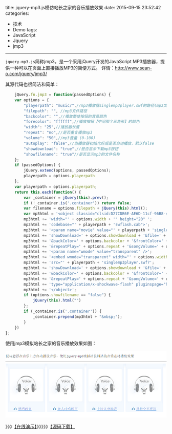 title:  jquery-mp3.js模仿站长之家的音乐播放效果
date: 2015-09-15 23:52:42
categories:
- 技术
- Demo
tags:
- JavaScript
- Jquery
- jmp3
---

`jquery-mp3.js`简称jmp3，是一个采用jQuery开发的JavaScript MP3插放器，提供一种可以在页面上直接播放MP3的简便方式。
详情：http://www.sean-o.com/jquery/jmp3/

<!-- more -->

其源代码也很简洁和简单：
```javascript
    jQuery.fn.jmp3 = function(passedOptions) {
    var options = {
        "playerpath": "music/",//mp3播放器singlemp3player.swf的路径(mp3文件是用这个swf文件播放的)
        "filepath": "", //mp3文件路径
        "backcolor": "",//播放整体按钮的背景颜色
        "forecolor": "ffffff",//播放按钮【中间那个三角形】的颜色
        "width": "25",//播放器长度
        "repeat": "no",//是否重复播放mp3
        "volume": "50",//mp3音量 (0-100)
        "autoplay": "false",//当播放器初始化好后是否自动播放，默认false
        "showdownload": "true",//是否显示下载mp3按钮
        "showfilename": "true"//是否显示mp3的文件名称
    };
    if (passedOptions) {
        jQuery.extend(options, passedOptions);
        playerpath = options.playerpath
    };
    var playerpath = options.playerpath;
    return this.each(function() {
        var _container = jQuery(this).prev();
        if (!_container.is('.container')) return false;
        var filename = options.filepath + jQuery(this).html();
        var mp3html = '<object classid="clsid:D27CDB6E-AE6D-11cf-96B8-444553540000" ';
        mp3html += 'width="' + options.width + '" height="20" ';
        mp3html += 'codebase="' + playerpath + 'swflash.cab">';
        mp3html += '<param name="movie" value="' + playerpath + 'singlemp3player.swf?';
        mp3html += 'showDownload=' + options.showdownload + '&file=' + filename + '&autoStart=' + options.autoplay;
        mp3html += '&backColor=' + options.backcolor + '&frontColor=' + options.forecolor;
        mp3html += '&repeatPlay=' + options.repeat + '&songVolume=' + options.volume + '" />';
        mp3html += '<param name="wmode" value="transparent" />';
        mp3html += '<embed wmode="transparent" width="' + options.width + '" height="20" ';
        mp3html += 'src="' + playerpath + 'singlemp3player.swf?';
        mp3html += 'showDownload=' + options.showdownload + '&file=' + filename + '&autoStart=' + options.autoplay;
        mp3html += '&backColor=' + options.backcolor + '&frontColor=' + options.forecolor;
        mp3html += '&repeatPlay=' + options.repeat + '&songVolume=' + options.volume + '" ';
        mp3html += 'type="application/x-shockwave-flash" pluginspage="http://www.macromedia.com/go/getflashplayer" />';
        mp3html += '</object>';
        if (options.showfilename == "false") {
            jQuery(this).html("")
        };
        if (_container.is('.container')) {
            _container.prepend(mp3html + "&nbsp;");
        }
    })
};


```

使用jmp3模拟站长之家的音乐播放效果如图：

![demo效果][1]


》》》[【在线演示】][2]》》》》》[【源码下载】][3]

  [1]: /static/img/jquery-mp3-demo.png
  [2]: /static/demo/jquery-mp3/index.html
  [3]: /static/demo/jquery-mp3.zip